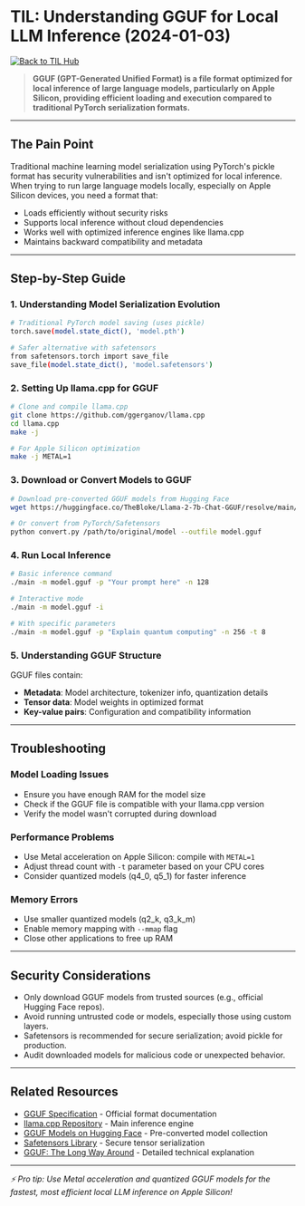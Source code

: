 # TIL: Understanding GGUF for Local LLM Inference (2024-01-03)

[![Back to TIL Hub](https://img.shields.io/badge/←%20Back%20to-TIL%20Hub-blue?style=for-the-badge)](README.md)

> **GGUF (GPT-Generated Unified Format) is a file format optimized for local inference of large language models, particularly on Apple Silicon, providing efficient loading and execution compared to traditional PyTorch serialization formats.**

---

## The Pain Point

Traditional machine learning model serialization using PyTorch's pickle format has security vulnerabilities and isn't optimized for local inference. When trying to run large language models locally, especially on Apple Silicon devices, you need a format that:

- Loads efficiently without security risks
- Supports local inference without cloud dependencies
- Works well with optimized inference engines like llama.cpp
- Maintains backward compatibility and metadata

---

## Step-by-Step Guide

### 1. Understanding Model Serialization Evolution

```bash
# Traditional PyTorch model saving (uses pickle)
torch.save(model.state_dict(), 'model.pth')

# Safer alternative with safetensors
from safetensors.torch import save_file
save_file(model.state_dict(), 'model.safetensors')
```

### 2. Setting Up llama.cpp for GGUF

```bash
# Clone and compile llama.cpp
git clone https://github.com/ggerganov/llama.cpp
cd llama.cpp
make -j

# For Apple Silicon optimization
make -j METAL=1
```

### 3. Download or Convert Models to GGUF

```bash
# Download pre-converted GGUF models from Hugging Face
wget https://huggingface.co/TheBloke/Llama-2-7b-Chat-GGUF/resolve/main/llama-2-7b-chat.q4_0.gguf

# Or convert from PyTorch/Safetensors
python convert.py /path/to/original/model --outfile model.gguf
```

### 4. Run Local Inference

```bash
# Basic inference command
./main -m model.gguf -p "Your prompt here" -n 128

# Interactive mode
./main -m model.gguf -i

# With specific parameters
./main -m model.gguf -p "Explain quantum computing" -n 256 -t 8
```

### 5. Understanding GGUF Structure

GGUF files contain:

- **Metadata**: Model architecture, tokenizer info, quantization details
- **Tensor data**: Model weights in optimized format
- **Key-value pairs**: Configuration and compatibility information

---

## Troubleshooting

### Model Loading Issues

- Ensure you have enough RAM for the model size
- Check if the GGUF file is compatible with your llama.cpp version
- Verify the model wasn't corrupted during download

### Performance Problems

- Use Metal acceleration on Apple Silicon: compile with `METAL=1`
- Adjust thread count with `-t` parameter based on your CPU cores
- Consider quantized models (q4_0, q5_1) for faster inference

### Memory Errors

- Use smaller quantized models (q2_k, q3_k_m)
- Enable memory mapping with `--mmap` flag
- Close other applications to free up RAM

---

## Security Considerations

- Only download GGUF models from trusted sources (e.g., official Hugging Face repos).
- Avoid running untrusted code or models, especially those using custom layers.
- Safetensors is recommended for secure serialization; avoid pickle for production.
- Audit downloaded models for malicious code or unexpected behavior.

---

## Related Resources

- [GGUF Specification](https://github.com/ggerganov/ggml/blob/master/docs/gguf.md) - Official format documentation
- [llama.cpp Repository](https://github.com/ggerganov/llama.cpp) - Main inference engine
- [GGUF Models on Hugging Face](https://huggingface.co/models?search=gguf) - Pre-converted model collection
- [Safetensors Library](https://github.com/huggingface/safetensors) - Secure tensor serialization
- [GGUF: The Long Way Around](https://vickiboykis.com/2024/02/28/gguf-the-long-way-around/) - Detailed technical explanation

---

*⚡ Pro tip: Use Metal acceleration and quantized GGUF models for the fastest, most efficient local LLM inference on Apple Silicon!*

